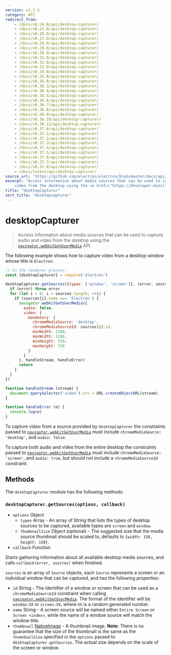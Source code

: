 ```yaml
---
version: v1.3.3
category: API
redirect_from:
    - /docs/v0.24.0/api/desktop-capturer/
    - /docs/v0.25.0/api/desktop-capturer/
    - /docs/v0.26.0/api/desktop-capturer/
    - /docs/v0.27.0/api/desktop-capturer/
    - /docs/v0.28.0/api/desktop-capturer/
    - /docs/v0.29.0/api/desktop-capturer/
    - /docs/v0.30.0/api/desktop-capturer/
    - /docs/v0.31.0/api/desktop-capturer/
    - /docs/v0.32.0/api/desktop-capturer/
    - /docs/v0.33.0/api/desktop-capturer/
    - /docs/v0.34.0/api/desktop-capturer/
    - /docs/v0.35.0/api/desktop-capturer/
    - /docs/v0.36.0/api/desktop-capturer/
    - /docs/v0.36.3/api/desktop-capturer/
    - /docs/v0.36.4/api/desktop-capturer/
    - /docs/v0.36.5/api/desktop-capturer/
    - /docs/v0.36.6/api/desktop-capturer/
    - /docs/v0.36.7/api/desktop-capturer/
    - /docs/v0.36.8/api/desktop-capturer/
    - /docs/v0.36.9/api/desktop-capturer/
    - /docs/v0.36.10/api/desktop-capturer/
    - /docs/v0.36.11/api/desktop-capturer/
    - /docs/v0.37.0/api/desktop-capturer/
    - /docs/v0.37.1/api/desktop-capturer/
    - /docs/v0.37.2/api/desktop-capturer/
    - /docs/v0.37.3/api/desktop-capturer/
    - /docs/v0.37.4/api/desktop-capturer/
    - /docs/v0.37.5/api/desktop-capturer/
    - /docs/v0.37.6/api/desktop-capturer/
    - /docs/v0.37.7/api/desktop-capturer/
    - /docs/v0.37.8/api/desktop-capturer/
    - /docs/latest/api/desktop-capturer/
source_url: 'https://github.com/electron/electron/blob/master/docs/api/desktop-capturer.md'
excerpt: "Access information about media sources that can be used to capture audio and
    video from the desktop using the <a href=\"https://developer.mozilla.org/en/docs/Web/API/Navigator/getUserMedia\"><code>navigator.webkitGetUserMedia</code></a> API."
title: "desktopCapturer"
sort_title: "desktopcapturer"
---
```


# desktopCapturer

> Access information about media sources that can be used to capture audio and
> video from the desktop using the [`navigator.webkitGetUserMedia`] API.

The following example shows how to capture video from a desktop window whose
title is `Electron`:

```javascript
// In the renderer process.
const {desktopCapturer} = require('electron')

desktopCapturer.getSources({types: ['window', 'screen']}, (error, sources) => {
  if (error) throw error
  for (let i = 0; i < sources.length; ++i) {
    if (sources[i].name === 'Electron') {
      navigator.webkitGetUserMedia({
        audio: false,
        video: {
          mandatory: {
            chromeMediaSource: 'desktop',
            chromeMediaSourceId: sources[i].id,
            minWidth: 1280,
            maxWidth: 1280,
            minHeight: 720,
            maxHeight: 720
          }
        }
      }, handleStream, handleError)
      return
    }
  }
})

function handleStream (stream) {
  document.querySelector('video').src = URL.createObjectURL(stream)
}

function handleError (e) {
  console.log(e)
}
```

To capture video from a source provided by `desktopCapturer` the constraints
passed to [`navigator.webkitGetUserMedia`] must include
`chromeMediaSource: 'desktop'`, and `audio: false`.

To capture both audio and video from the entire desktop the constraints passed
to [`navigator.webkitGetUserMedia`] must include `chromeMediaSource: 'screen'`,
and `audio: true`, but should not include a `chromeMediaSourceId` constraint.

## Methods

The `desktopCapturer` module has the following methods:

### `desktopCapturer.getSources(options, callback)`

* `options` Object
  * `types` Array - An array of String that lists the types of desktop sources
    to be captured, available types are `screen` and `window`.
  * `thumbnailSize` Object (optional) - The suggested size that the media source
    thumbnail should be scaled to, defaults to `{width: 150, height: 150}`.
* `callback` Function

Starts gathering information about all available desktop media sources,
and calls `callback(error, sources)` when finished.

`sources` is an array of `Source` objects, each `Source` represents a
screen or an individual window that can be captured, and has the following
properties:

* `id` String - The identifier of a window or screen that can be used as a
  `chromeMediaSourceId` constraint when calling
  [`navigator.webkitGetUserMedia`]. The format of the identifier will be
  `window:XX` or `screen:XX`, where `XX` is a random generated number.
* `name` String - A screen source will be named either `Entire Screen` or
  `Screen <index>`, while the name of a window source will match the window
  title.
* `thumbnail` [NativeImage](http://electron.atom.io/docs/api/native-image) - A thumbnail image. **Note:**
  There is no guarantee that the size of the thumbnail is the same as the
  `thumnbailSize` specified in the `options` passed to
  `desktopCapturer.getSources`. The actual size depends on the scale of the
  screen or window.

[`navigator.webkitGetUserMedia`]: https://developer.mozilla.org/en/docs/Web/API/Navigator/getUserMedia
